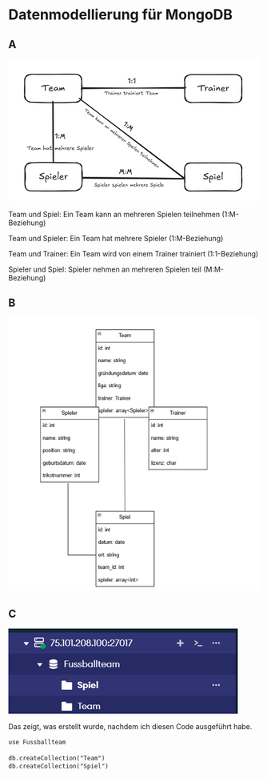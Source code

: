 # Datenmodellierung für MongoDB

## A

![image](./Bilder/Bild-1.png)

Team und Spiel:
Ein Team kann an mehreren Spielen teilnehmen (1:M-Beziehung)

Team und Spieler:
Ein Team hat mehrere Spieler (1:M-Beziehung)

Team und Trainer:
Ein Team wird von einem Trainer trainiert (1:1-Beziehung)

Spieler und Spiel:
Spieler nehmen an mehreren Spielen teil (M:M-Beziehung)

## B 

![image](./Bilder/Bild-2.png)

## C

![image](./Bilder/Bild-3.png)

Das zeigt, was erstellt wurde, nachdem ich diesen Code ausgeführt habe.

```
use Fussballteam

db.createCollection("Team")
db.createCollection("Spiel")
```